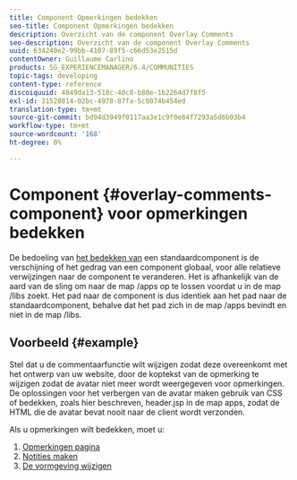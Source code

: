 ```yaml
---
title: Component Opmerkingen bedekken
seo-title: Component Opmerkingen bedekken
description: Overzicht van de component Overlay Comments
seo-description: Overzicht van de component Overlay Comments
uuid: 634240e2-99bb-4107-89f5-c66d53e2515d
contentOwner: Guillaume Carlino
products: SG_EXPERIENCEMANAGER/6.4/COMMUNITIES
topic-tags: developing
content-type: reference
discoiquuid: 4849da13-518c-40c8-b80e-1b2264d7f8f5
exl-id: 31528814-02bc-4978-87fa-5c8074b454ed
translation-type: tm+mt
source-git-commit: bd94d3949f0117aa3e1c9f0e84f7293a5d6b03b4
workflow-type: tm+mt
source-wordcount: '168'
ht-degree: 0%

---
```


# Component {#overlay-comments-component} voor opmerkingen bedekken

De bedoeling van [het bedekken van](client-customize.md#overlays) een standaardcomponent is de verschijning of het gedrag van een component globaal, voor alle relatieve verwijzingen naar de component te veranderen. Het is afhankelijk van de aard van de sling om naar de map /apps op te lossen voordat u in de map /libs zoekt. Het pad naar de component is dus identiek aan het pad naar de standaardcomponent, behalve dat het pad zich in de map /apps bevindt en niet in de map /libs.

## Voorbeeld {#example}

Stel dat u de commentaarfunctie wilt wijzigen zodat deze overeenkomt met het ontwerp van uw website, door de koptekst van de opmerking te wijzigen zodat de avatar niet meer wordt weergegeven voor opmerkingen. De oplossingen voor het verbergen van de avatar maken gebruik van CSS of bedekken, zoals hier beschreven, header.jsp in de map apps, zodat de HTML die de avatar bevat nooit naar de client wordt verzonden.

Als u opmerkingen wilt bedekken, moet u:

1. [Opmerkingen pagina](overlay-create-comments-page.md)
1. [Notities maken](overlay-create-nodes.md)
1. [De vormgeving wijzigen](overlay-alter-appearance.md)
